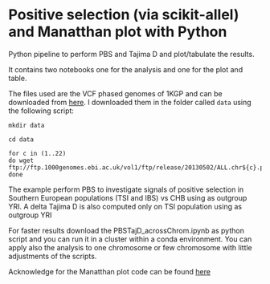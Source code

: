 # Positive selection (via scikit-allel) and Manatthan plot with Python

Python pipeline to perform PBS and Tajima D and plot/tabulate the results. 

It contains two notebooks one for the analysis and one for the plot and table. 



The files used are the VCF phased genomes of 1KGP and can be downloaded from [here](ftp://ftp.1000genomes.ebi.ac.uk/vol1/ftp/release/20130502/). I downloaded them in the folder called ```data``` using the following script: 

```
mkdir data

cd data

for c in (1..22)
do wget  ftp://ftp.1000genomes.ebi.ac.uk/vol1/ftp/release/20130502/ALL.chr${c}.phase3_shapeit2_mvncall_integrated_v5a.20130502.genotypes.vcf.gz
done
```

The example perform PBS to investigate signals of positive selection in Southern European populations (TSI and IBS) vs CHB using as outgroup YRI.
A delta Tajima D is also computed only on TSI population using as outgroup YRI


For faster results download the PBSTajD_acrossChrom.ipynb as python script and you can run it in a cluster within a conda environment. You can apply also the analysis to one chromosome or few chromosome with little adjustments of the scripts.

Acknowledge for the Manatthan plot code can be found [here](https://stackoverflow.com/questions/37463184/how-to-create-a-manhattan-plot-with-matplotlib-in-python)
